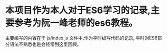本项目作为本人对于ES6学习的记录,主要参考为阮一峰老师的es6教程。
=
主要编写的内容在于 js/index.js 文件中,作为平时编写代码的记录,
平时对ES6部分语法不熟悉也是会经常到这里回顾。

